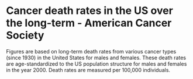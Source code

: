 # Cancer death rates in the US over the long-term - American Cancer Society

Figures are based on long-term death rates from various cancer types (since 1930) in the United States for males and females. These death rates are age-standardized to the US population structure for males and females in the year 2000. Death rates are measured per 100,000 individuals.